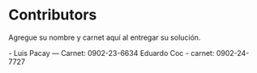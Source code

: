 # Contributors

Agregue su nombre y carnet aquí al entregar su solución.

\- Luis Pacay — Carnet: 0902-23-6634
Eduardo Coc - carnet: 0902-24-7727



